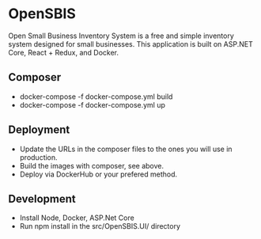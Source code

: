 # OpenSBIS
Open Small Business Inventory System is a free and simple inventory system designed for small businesses. This application is built on ASP.NET Core, React + Redux, and Docker.

## Composer
* docker-compose -f docker-compose.yml build
* docker-compose -f docker-compose.yml up

## Deployment
* Update the URLs in the composer files to the ones you will use in production.
* Build the images with composer, see above.
* Deploy via DockerHub or your prefered method.

## Development
* Install Node, Docker, ASP.Net Core
* Run npm install in the src/OpenSBIS.UI/ directory
